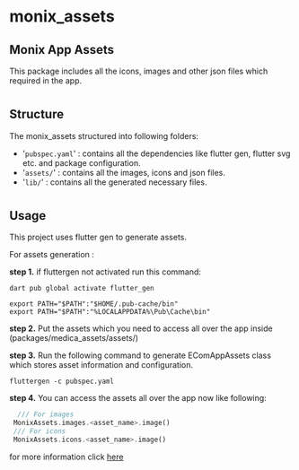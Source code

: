 # monix_assets

## Monix App Assets
This package includes all the icons, images and other json files which required in the app.
#
## Structure

The monix_assets structured into following folders:

- \'`pubspec.yaml`\' : contains all the dependencies like flutter gen, flutter svg etc. and package configuration.
- \'`assets/`\' : contains all the images, icons and json files.
- \'`lib/`\' : contains all the generated necessary files.
#
## Usage

This project uses flutter gen to generate assets.

For assets generation :

**step 1.** if fluttergen not activated run this command:
```console
dart pub global activate flutter_gen

export PATH="$PATH":"$HOME/.pub-cache/bin"
export PATH="$PATH":"%LOCALAPPDATA%\Pub\Cache\bin"
```

**step 2.** Put the assets which you need to access all over the app inside (packages/medica_assets/assets/)

**step 3.** Run the following command to generate EComAppAssets class which stores asset information and configuration.
```console
fluttergen -c pubspec.yaml
```

**step 4.** You can access the assets all over the app now like following:
```dart
  /// For images
 MonixAssets.images.<asset_name>.image()
 /// For icons
 MonixAssets.icons.<asset_name>.image()
```

for more information click [here](https://pub.dev/packages/flutter_gen)
